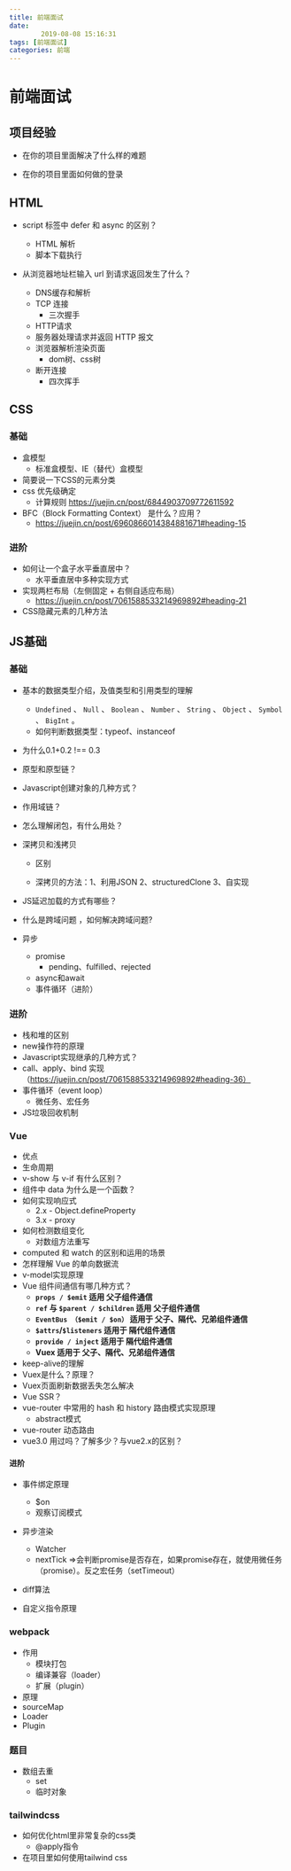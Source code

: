 ```yaml
---
title: 前端面试
date: 
        2019-08-08 15:16:31
tags: [前端面试]
categories: 前端
---
```


# 前端面试

## 项目经验

* 在你的项目里面解决了什么样的难题

* 在你的项目里面如何做的登录

## HTML

* script 标签中 defer 和 async 的区别？
  * HTML 解析
  * 脚本下载执行

* 从浏览器地址栏输入 url 到请求返回发生了什么？
  * DNS缓存和解析
  * TCP 连接
    * 三次握手
  * HTTP请求
  * 服务器处理请求并返回 HTTP 报文
  * 浏览器解析渲染页面
    * dom树、css树
  * 断开连接
    * 四次挥手

## CSS

### 基础

* 盒模型
  * 标准盒模型、IE（替代）盒模型
* 简要说一下CSS的元素分类
* css 优先级确定
  * 计算规则 https://juejin.cn/post/6844903709772611592
* BFC（Block Formatting Context） 是什么？应用？
  * https://juejin.cn/post/6960866014384881671#heading-15

### 进阶

* 如何让一个盒子水平垂直居中？
  * 水平垂直居中多种实现方式
* 实现两栏布局（左侧固定 + 右侧自适应布局）
  * https://juejin.cn/post/7061588533214969892#heading-21
* CSS隐藏元素的几种方法

## JS基础

### 基础

* 基本的数据类型介绍，及值类型和引用类型的理解
  *  `Undefined` 、 `Null` 、 `Boolean` 、 `Number` 、 `String` 、 `Object` 、 `Symbol` 、 `BigInt` 。
  * 如何判断数据类型：typeof、instanceof

* 为什么0.1+0.2 !== 0.3

* 原型和原型链？

* Javascript创建对象的几种方式？

* 作用域链？

* 怎么理解闭包，有什么用处？

* 深拷贝和浅拷贝

  - 区别

  - 深拷贝的方法：1、利用JSON 2、structuredClone 3、自实现

* JS延迟加载的方式有哪些？

* 什么是跨域问题 ，如何解决跨域问题?

* 异步

  * promise
    * pending、fulfilled、rejected
  * async和await
  * 事件循环（进阶）

### 进阶

* 栈和堆的区别
* new操作符的原理
* Javascript实现继承的几种方式？
*  call、apply、bind 实现（https://juejin.cn/post/7061588533214969892#heading-36）
* 事件循环（event loop）
  * 微任务、宏任务
* JS垃圾回收机制



### Vue

* 优点
* 生命周期
* v-show 与 v-if 有什么区别？
* 组件中 data 为什么是一个函数？
* 如何实现响应式
  * 2.x - Object.defineProperty
  * 3.x - proxy
* 如何检测数组变化
  * 对数组方法重写
* computed 和 watch 的区别和运用的场景
* 怎样理解 Vue 的单向数据流
* v-model实现原理
* Vue 组件间通信有哪几种方式？
  * **`props / $emit` 适用 父子组件通信**
  * **`ref` 与 `$parent / $children` 适用 父子组件通信**
  * **`EventBus （$emit / $on）` 适用于 父子、隔代、兄弟组件通信**
  * **`$attrs`/`$listeners` 适用于 隔代组件通信**
  * **`provide / inject` 适用于 隔代组件通信**
  * **Vuex 适用于 父子、隔代、兄弟组件通信**
* keep-alive的理解
* Vuex是什么？原理？
* Vuex页面刷新数据丢失怎么解决
* Vue SSR？
* vue-router 中常用的 hash 和 history 路由模式实现原理
  * abstract模式
* vue-router 动态路由
* vue3.0 用过吗？了解多少？与vue2.x的区别？

#### 进阶

* 事件绑定原理
  * $on
  * 观察订阅模式

* 异步渲染
  * Watcher
  * nextTick =>会判断promise是否存在，如果promise存在，就使用微任务（promise）。反之宏任务（setTimeout）
* diff算法
* 自定义指令原理



### webpack

* 作用
  * 模块打包
  * 编译兼容（loader）
  * 扩展（plugin）
* 原理
* sourceMap
* Loader
* Plugin

### 题目

* 数组去重
  * set
  * 临时对象

### tailwindcss

* 如何优化html里非常复杂的css类
  * @apply指令
* 在项目里如何使用tailwind css